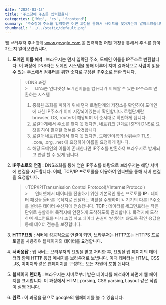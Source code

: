 ```yaml
---
date: '2024-03-12'
title: '주소창에 주소를 입력했을시'
categories: ['Web', 'cs', 'frontend']
summary: '주소창에 주소를 입력하면 어떤 과정을 통해서 사이트를 찾아가는지 알아보았습니다.'
thumbnail: '../../static/default.png'
---
```


웹 브라우저 주소창에 www.google.com 을 입력하면 어떤 과정을 통해서 주소를 찾아가는지 알아보았습니다.

1. **도메인 이름 해석** : 브라우저는 먼저 입력된 주소, 도메인 이름을 IP주소로 변환합니다. 이 과정에 DNS라는 도메인 시스템을 통해 이루어 지며 결과적으로 사람이 읽을 수 있는 주소에서 컴퓨터를 위한 숫자로 구성된 IP주소로 변환 합니다.

   > 💡DNS 과정<br> > &nbsp;&nbsp;&nbsp;&nbsp; DNS는 인터넷상 도메인이름을 컴퓨터가 이해할 수 있는 IP주소로 면환하는 시스템
   >
   > 1. 중복된 조회를 피하기 위해 먼저 로컬단계의 저장소를 확인하여 도메인에 대한 IP주소가 이미 저장되어있는지 확인합니다. 로컬단계란 browser, OS, router이 해당되며 이 순서대로 확인하게 됩니다.
   > 2. 로컬단계에서 주소를 찾지 못 햇다면, 네트워크 단계로 ISP의 DNS로 요청을 하여 필요한 정보를 요청합니다.
   > 3. 로컬과 네트워크에서 찾지 못 했다면, 도메인이름의 상위수준 TLS, .com, .org, .net 에 요청하여 이름을 요청하게 됩니다.
   > 4. 해당 도메인의 이름이 존재한다면 IP주소를 반환하여 브라우저로 받게되고 연결 할 수 있게 됩니다.

2. **IP주소로의 연결** : DNS조회를 통해 얻은 IP주소를 바탕으로 브라우저는 해당 서버에 연결을 시도합니다. 이떄, TCP/IP 프로토콜을 이용하여 인터넷을 통해 서버 연결을 요청합니다.

   > 💡TCP/IP(Transmission Control Protocol)/(Internet Protocol)<br> > &nbsp;&nbsp;&nbsp;&nbsp; 인터넷에서 데이터를 전송하기 위한 기본적인 통신 프로토콜
   > **IP** : 데이터 패킷을 올바른 목적지로 전달하는 역활을 수행하며 각 기기의 다른 IP주소를 올바른 데이터 수신지에 전송합니다.
   > **TCP** : 데이터를 세그먼트라는 작은 단위로 분할하여 목적지에 안전하게 도착하도록 관리합니다. 목적지에 도착하여 세그먼트를 다시 조립 하고 데이터 손실이 발생하지 않도록 확인 응답을 통해 데이터 전송을 보장합니다.

3. **HTTP요청** : 서버에 성공적으로 연결이 되면, 브라우저는 HTTP또는 HTTPS 프로토콜을 사용하여 웹페이지의 데이터를 요청합니다.

4. **서버응답** : 웹 서버는 브라우저의 요청을 받고 처리한 후, 요청된 웹 페이지의 데이터와 함께 HTTP 응답 메세지를 브라우저로 보냅니다.
   이때 데이터는 HTML, CSS ,JS, 이미지와 같은 웹페이지를 구성하는 모든 자원이 포함 됩니다.

5. **웹페이지 렌더링** : 브라우저는 서버로부터 받은 데이터를 해석하여 화면에 웹 페이지를 표시합니다. 이 과정에서 HTML parsing, CSS parsing, Layout 같은 작업이 실행 됩니다.

6. **완료** : 이 과정을 끝으로 google의 웹페이지를 볼 수 있습니다.

